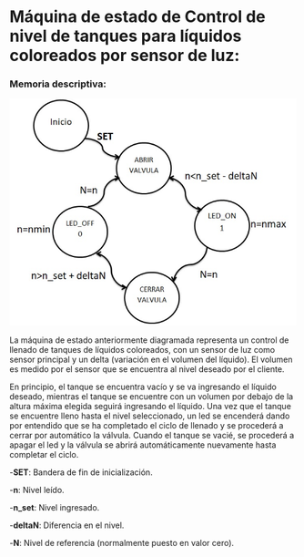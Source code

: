 # Máquina de estado de Control de nivel de tanques para líquidos coloreados por sensor de luz:

### Memoria descriptiva:

![Preview](https://raw.githubusercontent.com/brianpeluffo/Control-de-nivel-para-tanque/master/Maquina%20de%20estado.jpg)

La máquina de estado anteriormente diagramada representa un control de llenado de tanques de líquidos coloreados, con un sensor de luz como sensor principal y un delta (variación en el volumen del líquido). El volumen es medido por el sensor que se encuentra al nivel deseado por el cliente.

En principio, el tanque se encuentra vacío y se va ingresando el líquido deseado, mientras el tanque se encuentre con un volumen por debajo de la altura máxima elegida seguirá ingresando el líquido. Una vez que el tanque se encuentre lleno hasta el nivel seleccionado, un led se encenderá dando por entendido que se ha completado el ciclo de llenado y se procederá a cerrar por automático la válvula. Cuando el tanque se vacié, se procederá a apagar el led y la válvula se abrirá automáticamente nuevamente hasta completar el ciclo.

-__SET__: Bandera de fin de inicialización.

-__n__: Nivel leído.

-__n_set__: Nivel ingresado.

-__deltaN__: Diferencia en el nivel.

-__N__: Nivel de referencia (normalmente puesto en valor cero).

 
 

